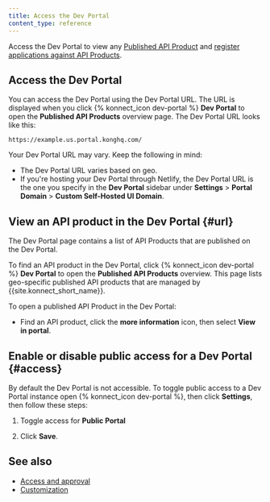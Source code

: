 ```yaml
---
title: Access the Dev Portal
content_type: reference
---
```


Access the Dev Portal to view any [Published API Product](/konnect/api-products/service-documentation/)
and [register applications against API Products](/konnect/dev-portal/applications/dev-apps/).

## Access the Dev Portal

You can access the Dev Portal using the Dev Portal URL. The URL is displayed when you click {% konnect_icon dev-portal %} **Dev Portal** to open the **Published API Products** overview page.
The Dev Portal URL looks like this: 
    
    https://example.us.portal.konghq.com/

Your Dev Portal URL may vary. Keep the following in mind:

* The Dev Portal URL varies based on geo.
* If you're hosting your Dev Portal through Netlify, the Dev Portal URL is the one you specify in the **Dev Portal** sidebar under **Settings** > **Portal Domain** > **Custom Self-Hosted UI Domain**. 

## View an API product in the Dev Portal {#url}

The Dev Portal page contains a list of API Products that are published on the Dev Portal. 

To find an API product in the Dev Portal, click {% konnect_icon dev-portal %} **Dev Portal** to open the **Published API Products** overview. This page lists geo-specific published API products that are managed by {{site.konnect_short_name}}. 

To open a published API Product in the Dev Portal:  

* Find an API product, click the **more information** icon, then select **View in portal**.


## Enable or disable public access for a Dev Portal {#access}

By default the Dev Portal is not accessible. To toggle public access to a Dev Portal instance open {% konnect_icon dev-portal %}, then click **Settings**, then follow these steps: 

1. Toggle access for **Public Portal**

2. Click **Save**.

## See also

* [Access and approval](/konnect/dev-portal/access-and-approval/manage-devs/)
* [Customization](/konnect/dev-portal/customization/)
